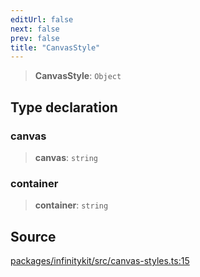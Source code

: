 ```yaml
---
editUrl: false
next: false
prev: false
title: "CanvasStyle"
---
```


> **CanvasStyle**: `Object`

## Type declaration

### canvas

> **canvas**: `string`

### container

> **container**: `string`

## Source

[packages/infinitykit/src/canvas-styles.ts:15](https://github.com/nodenogg-in/alpha-p2p/blob/e7369be/packages/infinitykit/src/canvas-styles.ts#L15)
